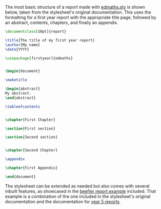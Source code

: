 The most basic structure of a report made with [edmaths.sty](https://github.com/Foggalong/edinburgh-math-latex/blob/master/edmaths.sty) is shown below, taken from the stylesheet's original documentation. This uses the formatting for a first year report with the appropriate title page, followed by an abstract, contents, chapters, and finally an appendix.


```latex
\documentclass[10pt]{report}

\title{The title of my first year report}
\author{My name}
\date{YYYY}

\usepackage[firstyear]{edmaths}


\begin{document}

\maketitle

\begin{abstract}
My abstract.
\end{abstract}

\tableofcontents


\chapter{First Chapter}

\section{First section}

\section{Second section}


\chapter{Second Chapter}

\appendix

\chapter{First Appendix}

\end{document}
```

The stylesheet can be extended as needed but also comes with several inbuilt features, as showcased in the [beefier report example](https://github.com/Foggalong/edinburgh-math-latex/blob/master/example-report.tex) included. That example is a combination of the one included in the stylesheet's original documentation and the documentation for [year 5 reports](https://teaching.maths.ed.ac.uk/main/undergraduate/studies/honours/year-5/projects/reports).